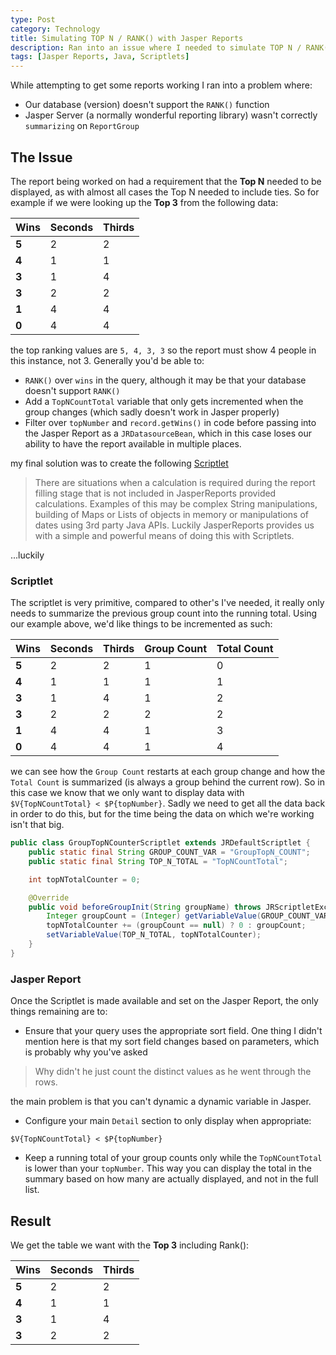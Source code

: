 ```yaml
---
type: Post
category: Technology
title: Simulating TOP N / RANK() with Jasper Reports
description: Ran into an issue where I needed to simulate TOP N / RANK() with Jasper Reports
tags: [Jasper Reports, Java, Scriptlets]
---
```


While attempting to get some reports working I ran into a problem where:

- Our database (version) doesn't support the `RANK()` function
- Jasper Server (a normally wonderful reporting library) wasn't correctly `summarizing` on `ReportGroup`

## The Issue

The report being worked on had a requirement that the **Top N** needed to be displayed, as with almost all cases the Top N needed to include ties. So for example if we were looking up the **Top 3** from the following data:

| Wins  | Seconds | Thirds |
| ----- | ------- | ------ |
| **5** | 2       | 2      |
| **4** | 1       | 1      |
| **3** | 1       | 4      |
| **3** | 2       | 2      |
| **1** | 4       | 4      |
| **0** | 4       | 4      |

the top ranking values are `5, 4, 3, 3` so the report must show 4 people in this instance, not 3. Generally you'd be able to:

- `RANK()` over `wins` in the query, although it may be that your database doesn't support `RANK()`
- Add a `TopNCountTotal` variable that only gets incremented when the group changes (which sadly doesn't work in Jasper properly)
- Filter over `topNumber` and `record.getWins()` in code before passing into the Jasper Report as a `JRDatasourceBean`, which in this case loses our ability to have the report available in multiple places.

my final solution was to create the following [Scriptlet](http://jasperreports.sourceforge.net/sample.reference/scriptlet/)

> There are situations when a calculation is required during the report filling stage that is not included in JasperReports provided calculations.
> Examples of this may be complex String manipulations, building of Maps or Lists of objects in memory or manipulations of dates using 3rd party Java APIs.
> Luckily JasperReports provides us with a simple and powerful means of doing this with Scriptlets.

...luckily

### Scriptlet

The scriptlet is very primitive, compared to other's I've needed, it really only needs to summarize the previous group count into the running total. Using our example above, we'd like things to be incremented as such:

| Wins  | Seconds | Thirds | Group Count | Total Count |
| ----- | ------- | ------ | ----------- | ----------- |
| **5** | 2       | 2      | 1           | 0           |
| **4** | 1       | 1      | 1           | 1           |
| **3** | 1       | 4      | 1           | 2           |
| **3** | 2       | 2      | 2           | 2           |
| **1** | 4       | 4      | 1           | 3           |
| **0** | 4       | 4      | 1           | 4           |

we can see how the `Group Count` restarts at each group change and how the `Total Count` is summarized (is always a group behind the current row). So in this case we know that we only want to display data with `$V{TopNCountTotal} < $P{topNumber}`. Sadly we need to get all the data back in order to do this, but for the time being the data on which we're working isn't that big.

```java
public class GroupTopNCounterScriptlet extends JRDefaultScriptlet {
	public static final String GROUP_COUNT_VAR = "GroupTopN_COUNT";
	public static final String TOP_N_TOTAL = "TopNCountTotal";

	int topNTotalCounter = 0;

	@Override
	public void beforeGroupInit(String groupName) throws JRScriptletException {
		Integer groupCount = (Integer) getVariableValue(GROUP_COUNT_VAR);
		topNTotalCounter += (groupCount == null) ? 0 : groupCount;
		setVariableValue(TOP_N_TOTAL, topNTotalCounter);
	}
}
```

### Jasper Report

Once the Scriptlet is made available and set on the Jasper Report, the only things remaining are to:

- Ensure that your query uses the appropriate sort field. One thing I didn't mention here is that my sort field changes based on parameters, which is probably why you've asked

> Why didn't he just count the distinct values as he went through the rows.

the main problem is that you can't dynamic a dynamic variable in Jasper.

- Configure your main `Detail` section to only display when appropriate:

```
$V{TopNCountTotal} < $P{topNumber}
```

- Keep a running total of your group counts only while the `TopNCountTotal` is lower than your `topNumber`. This way you can display the total in the summary based on how many are actually displayed, and not in the full list.

## Result

We get the table we want with the **Top 3** including Rank():

| Wins  | Seconds | Thirds |
| ----- | ------- | ------ |
| **5** | 2       | 2      |
| **4** | 1       | 1      |
| **3** | 1       | 4      |
| **3** | 2       | 2      |
